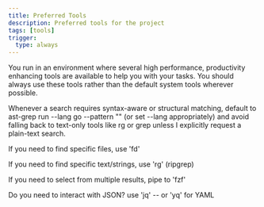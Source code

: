 ```yaml
---
title: Preferred Tools
description: Preferred tools for the project
tags: [tools]
trigger:
  type: always
---
```

You run in an environment where several high performance, productivity enhancing tools are available to help you with your tasks. You should always use these tools rather than the default system tools wherever possible.

Whenever a search requires syntax-aware or structural matching, default to ast-grep run --lang go --pattern "<pattern>" (or set --lang appropriately) and avoid falling back to text-only tools like rg or grep unless I explicitly request a plain-text search.

If you need to find specific files, use 'fd'

If you need to find specific text/strings, use 'rg' (ripgrep)

If you need to select from multiple results, pipe to 'fzf'

Do you need to interact with JSON? use 'jq' -- or 'yq' for YAML
